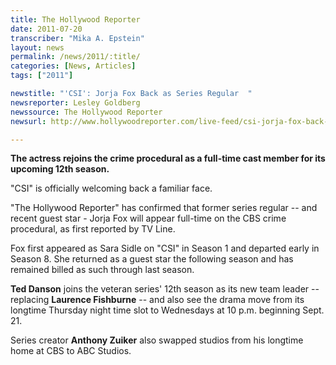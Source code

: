```yaml
---
title: The Hollywood Reporter
date: 2011-07-20
transcriber: "Mika A. Epstein"
layout: news
permalink: /news/2011/:title/
categories: [News, Articles]
tags: ["2011"]

newstitle: "'CSI': Jorja Fox Back as Series Regular  "
newsreporter: Lesley Goldberg
newssource: The Hollywood Reporter
newsurl: http://www.hollywoodreporter.com/live-feed/csi-jorja-fox-back-as-213517

---
```


**The actress rejoins the crime procedural as a full-time cast member for its upcoming 12th season.**

"CSI" is officially welcoming back a familiar face.

"The Hollywood Reporter" has confirmed that former series regular -- and recent guest star - Jorja Fox will appear full-time on the CBS crime procedural, as first reported by TV Line.

Fox first appeared as Sara Sidle on "CSI" in Season 1 and departed early in Season 8. She returned as a guest star the following season and has remained billed as such through last season.

**Ted Danson** joins the veteran series' 12th season as its new team leader -- replacing **Laurence Fishburne** -- and also see the drama move from its longtime Thursday night time slot to Wednesdays at 10 p.m. beginning Sept. 21.

Series creator **Anthony Zuiker** also swapped studios from his longtime home at CBS to ABC Studios.
